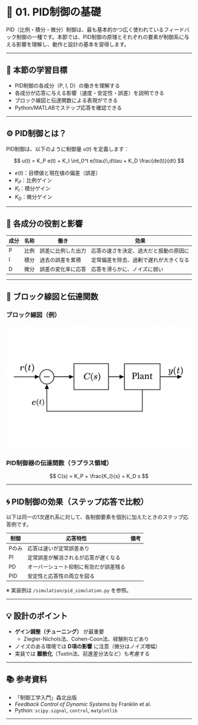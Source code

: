 # 🧩 01. PID制御の基礎

PID（比例・積分・微分）制御は、最も基本的かつ広く使われているフィードバック制御の一種です。本節では、PID制御の原理とそれぞれの要素が制御系に与える影響を理解し、動作と設計の基本を習得します。

---

## 🎯 本節の学習目標

- PID制御の各成分（P, I, D）の働きを理解する  
- 各成分が応答に与える影響（速度・安定性・誤差）を説明できる  
- ブロック線図と伝達関数による表現ができる  
- Python/MATLABでステップ応答を確認できる  

---

## ⚙️ PID制御とは？

PID制御は、以下のように制御量 $u(t)$ を定義します：

$$
u(t) = K_P e(t) + K_I \int_0^t e(\tau)\,d\tau + K_D \frac{de(t)}{dt}
$$

- $e(t)$：目標値と現在値の偏差（誤差）  
- $K_P$：比例ゲイン  
- $K_I$：積分ゲイン  
- $K_D$：微分ゲイン  

---

## 🧠 各成分の役割と影響

| 成分 | 名称 | 働き | 効果 |
|------|------|------|------|
| P    | 比例 | 誤差に比例した出力 | 応答の速さを決定、過大だと振動の原因に |
| I    | 積分 | 過去の誤差を累積 | 定常偏差を除去、過剰で遅れが大きくなる |
| D    | 微分 | 誤差の変化率に応答 | 応答を滑らかに、ノイズに弱い |

---

## 🔧 ブロック線図と伝達関数

### ブロック線図（例）

![PID制御のブロック図](../figures/pid_block_diagram.png)

### PID制御器の伝達関数（ラプラス領域）

$$
C(s) = K_P + \frac{K_I}{s} + K_D s
$$

---

## 🌀 PID制御の効果（ステップ応答で比較）

以下は同一の1次遅れ系に対して、各制御要素を個別に加えたときのステップ応答例です。

| 制御 | 応答特性 | 備考 |
|------|----------|------|
| Pのみ | 応答は速いが定常誤差あり | |
| PI    | 定常誤差が解消されるが応答が遅くなる | |
| PD    | オーバーシュート抑制に有効だが誤差残る | |
| PID   | 安定性と応答性の両立を図る | |

※ 実装例は `/simulation/pid_simulation.py` を参照。

---

## 💡 設計のポイント

- **ゲイン調整（チューニング）** が最重要  
  - Ziegler-Nichols法、Cohen-Coon法、経験則などあり  
- ノイズのある環境では **D項の影響** に注意（微分はノイズ増幅）  
- 実装では **離散化**（Tustin法、前進差分法など）も考慮する  

---

## 📚 参考資料

- 「制御工学入門」森北出版  
- *Feedback Control of Dynamic Systems* by Franklin et al.  
- Python: `scipy.signal`, `control`, `matplotlib`  

---
